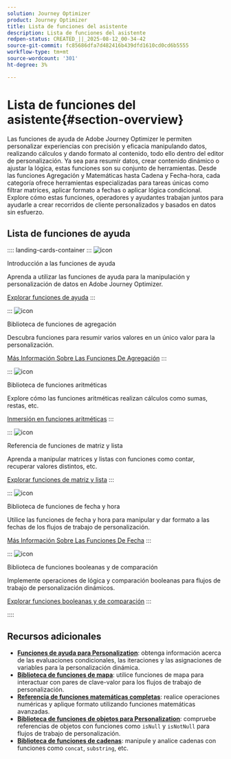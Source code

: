 ```yaml
---
solution: Journey Optimizer
product: Journey Optimizer
title: Lista de funciones del asistente
description: Lista de funciones del asistente
redpen-status: CREATED_||_2025-08-12_00-34-42
source-git-commit: fc85686dfa7d482416b439dfd1610cd0cd6b5555
workflow-type: tm+mt
source-wordcount: '301'
ht-degree: 3%

---
```



# Lista de funciones del asistente{#section-overview}

Las funciones de ayuda de Adobe Journey Optimizer le permiten personalizar experiencias con precisión y eficacia manipulando datos, realizando cálculos y dando formato al contenido, todo ello dentro del editor de personalización. Ya sea para resumir datos, crear contenido dinámico o ajustar la lógica, estas funciones son su conjunto de herramientas. Desde las funciones Agregación y Matemáticas hasta Cadena y Fecha-hora, cada categoría ofrece herramientas especializadas para tareas únicas como filtrar matrices, aplicar formato a fechas o aplicar lógica condicional. Explore cómo estas funciones, operadores y ayudantes trabajan juntos para ayudarle a crear recorridos de cliente personalizados y basados en datos sin esfuerzo.

## Lista de funciones de ayuda

:::: landing-cards-container
:::
![icon](https://cdn.experienceleague.adobe.com/icons/circle-play.svg?lang=es)

Introducción a las funciones de ayuda

Aprenda a utilizar las funciones de ayuda para la manipulación y personalización de datos en Adobe Journey Optimizer.

[Explorar funciones de ayuda](../using/personalization/functions/functions.md)
:::

:::
![icon](https://cdn.experienceleague.adobe.com/icons/list-check.svg?lang=es)

Biblioteca de funciones de agregación

Descubra funciones para resumir varios valores en un único valor para la personalización.

[Más Información Sobre Las Funciones De Agregación](../using/personalization/functions/aggregation.md)
:::

:::
![icon](https://cdn.experienceleague.adobe.com/icons/code-branch.svg?lang=es)

Biblioteca de funciones aritméticas

Explore cómo las funciones aritméticas realizan cálculos como sumas, restas, etc.

[Inmersión en funciones aritméticas](../using/personalization/functions/arithmetic-functions.md)
:::

:::
![icon](https://cdn.experienceleague.adobe.com/icons/code-branch.svg?lang=es)

Referencia de funciones de matriz y lista

Aprenda a manipular matrices y listas con funciones como contar, recuperar valores distintos, etc.

[Explorar funciones de matriz y lista](../using/personalization/functions/arrays-list.md)
:::

:::
![icon](https://cdn.experienceleague.adobe.com/icons/calendar-alt.svg?lang=es)

Biblioteca de funciones de fecha y hora

Utilice las funciones de fecha y hora para manipular y dar formato a las fechas de los flujos de trabajo de personalización.

[Más Información Sobre Las Funciones De Fecha](../using/personalization/functions/dates.md)
:::

:::
![icon](https://cdn.experienceleague.adobe.com/icons/code-branch.svg?lang=es)

Biblioteca de funciones booleanas y de comparación

Implemente operaciones de lógica y comparación booleanas para flujos de trabajo de personalización dinámicos.

[Explorar funciones booleanas y de comparación](../using/personalization/functions/operators.md)
:::

::::


## Recursos adicionales

- **[Funciones de ayuda para Personalization](../using/personalization/functions/helpers.md)**: obtenga información acerca de las evaluaciones condicionales, las iteraciones y las asignaciones de variables para la personalización dinámica.
- **[Biblioteca de funciones de mapa](../using/personalization/functions/maps.md)**: utilice funciones de mapa para interactuar con pares de clave-valor para los flujos de trabajo de personalización.
- **[Referencia de funciones matemáticas completas](../using/personalization/functions/math.md)**: realice operaciones numéricas y aplique formato utilizando funciones matemáticas avanzadas.
- **[Biblioteca de funciones de objetos para Personalization](../using/personalization/functions/objects.md)**: compruebe referencias de objetos con funciones como `isNull` y `isNotNull` para flujos de trabajo de personalización.
- **[Biblioteca de funciones de cadenas](../using/personalization/functions/string.md)**: manipule y analice cadenas con funciones como `concat`, `substring`, etc.
